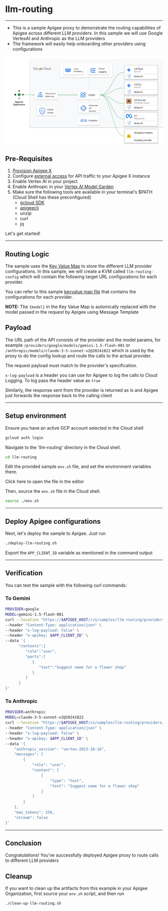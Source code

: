 # llm-routing

---

- This is a sample Apigee proxy to demonstrate the routing capabilities of Apigee across different LLM providers. In this sample we will use Google VertexAI and Anthropic as the LLM providers
- The framework will easily help onboarding other providers using configurations

![architecture](../images/arch.jpg)

## Pre-Requisites

1. [Provision Apigee X](https://cloud.google.com/apigee/docs/api-platform/get-started/provisioning-intro)
2. Configure [external access](https://cloud.google.com/apigee/docs/api-platform/get-started/configure-routing#external-access) for API traffic to your Apigee X instance
3. Enable Vertex AI in your project
4. Enable Anthropic in your [Vertex AI Model Garden](https://cloud.google.com/model-garden)
5. Make sure the following tools are available in your terminal's $PATH (Cloud Shell has these preconfigured)
    - [gcloud SDK](https://cloud.google.com/sdk/docs/install)
    - [apigeecli](https://github.com/apigee/apigeecli)
    - unzip
    - curl
    - jq

Let's get started!

---

## Routing Logic

The sample uses the [Key Value Map](https://cloud.google.com/apigee/docs/api-platform/cache/key-value-maps) to store the different LLM provider configurations. In this sample, we will create a KVM called `llm-routing-config` which will contain the following target URL configurations for each provider.
  
You can refer to this sample [keyvalue map file](../config/env__envname__llm-routing-config__kvmfile__0.json) that contains the configurations for each provider.

**NOTE:** The `{model}` in the Key Value Map is automically replaced with the model passed in the request by Apigee using Message Template

## Payload

The URL path of the API consists of the provider and the model params, for example `/providers/google/models/gemini-1.5-flash-001` or `/anthropic/models/claude-3-5-sonnet-v2@20241022` which is used by the proxy to do the config lookup and route the calls to the actual provider.

The request payload must match to the provider's specification. 

`x-log-payload` is a header you can use for Apigee to log the calls to Cloud Logging. To log pass the header value as `true`

Similarly, the response sent from the provider is returned as is and Apigee just forwards the response back to the calling client

---

## Setup environment

Ensure you have an active GCP account selected in the Cloud shell

```sh
gcloud auth login
```

Navigate to the 'llm-routing' directory in the Cloud shell.

```sh
cd llm-routing
```

Edit the provided sample `env.sh` file, and set the environment variables there.

Click <walkthrough-editor-open-file filePath="llm-routing/env.sh">here</walkthrough-editor-open-file> to open the file in the editor

Then, source the `env.sh` file in the Cloud shell.

```sh
source ./env.sh
```

---

## Deploy Apigee configurations

Next, let's deploy the sample to Apigee. Just run

```bash
./deploy-llm-routing.sh
```

Export the `APP_CLIENT_ID` variable as mentioned in the command output

---

## Verification

You can test the sample with the following curl commands:

### To Gemini

```sh
PROVIDER=google
MODEL=gemini-1.5-flash-001
curl --location "https://$APIGEE_HOST//v1/samples/llm-routing/providers/$PROVIDER/models/$MODEL:generateText" \
--header "Content-Type: application/json" \
--header "x-log-payload: false" \
--header "x-apikey: $APP_CLIENT_ID" \
--data '{
      "contents":{
         "role":"user",
         "parts":[
            {
               "text":"Suggest name for a flower shop"
            }
         ]
      }
}'
```

### To Anthropic

```sh
PROVIDER=anthropic
MODEL=claude-3-5-sonnet-v2@20241022
curl --location "https://$APIGEE_HOST/v1/samples/llm-routing/providers/$PROVIDER/models/$MODEL:generateText" \
--header "Content-Type: application/json" \
--header "x-log-payload: false" \
--header "x-apikey: $APP_CLIENT_ID" \
--data '{
    "anthropic_version": "vertex-2023-10-16",
    "messages": [
        {
            "role": "user",
            "content": [
                {
                    "type": "text",
                    "text": "Suggest name for a flower shop"
                }
            ]
        }
    ],
    "max_tokens": 256,
    "stream": false
}'
```

---

## Conclusion

<walkthrough-conclusion-trophy></walkthrough-conclusion-trophy>

Congratulations! You've successfully deployed Apigee proxy to route calls to different LLM providers

<walkthrough-inline-feedback></walkthrough-inline-feedback>

## Cleanup

If you want to clean up the artifacts from this example in your Apigee Organization, first source your `env.sh` script, and then run

```bash
./clean-up-llm-routing.sh
```
